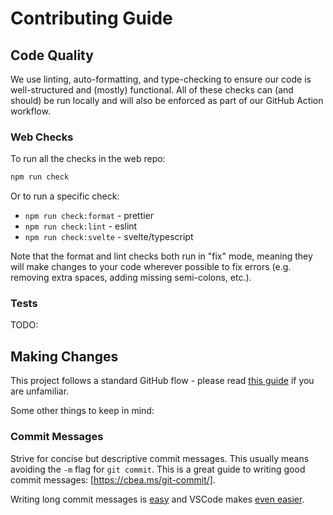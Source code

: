 # Contributing Guide

## Code Quality

We use linting, auto-formatting, and type-checking to ensure our code is well-structured and (mostly) functional. All of these checks can (and should) be run locally and will also be enforced as part of our GitHub Action workflow.

### Web Checks

To run all the checks in the web repo:

```bash
npm run check
```

Or to run a specific check:

- `npm run check:format` - prettier
- `npm run check:lint` - eslint
- `npm run check:svelte` - svelte/typescript

Note that the format and lint checks both run in "fix" mode, meaning they will make changes to your code wherever possible to fix errors (e.g. removing extra spaces, adding missing semi-colons, etc.).

### Tests

TODO:

## Making Changes

This project follows a standard GitHub flow - please read [this guide](https://docs.github.com/en/get-started/using-github/github-flow) if you are unfamiliar.

Some other things to keep in mind:

### Commit Messages

Strive for concise but descriptive commit messages. This usually means avoiding the `-m` flag for `git commit`. This is a great guide to writing good commit messages: [https://cbea.ms/git-commit/].

Writing long commit messages is [easy](https://stackoverflow.com/questions/16122234/how-to-commit-a-change-with-both-message-and-description-from-the-command-li) and VSCode makes [even easier](https://code.visualstudio.com/docs/sourcecontrol/overview#_vs-code-as-git-editor).
